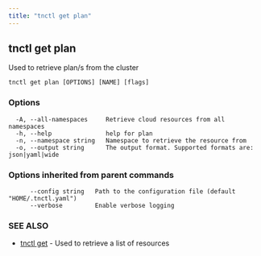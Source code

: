 ```yaml
---
title: "tnctl get plan"
---
```

## tnctl get plan

Used to retrieve plan/s from the cluster

```
tnctl get plan [OPTIONS] [NAME] [flags]
```

### Options

```
  -A, --all-namespaces     Retrieve cloud resources from all namespaces
  -h, --help               help for plan
  -n, --namespace string   Namespace to retrieve the resource from
  -o, --output string      The output format. Supported formats are: json|yaml|wide
```

### Options inherited from parent commands

```
      --config string   Path to the configuration file (default "HOME/.tnctl.yaml")
      --verbose         Enable verbose logging
```

### SEE ALSO

* [tnctl get](../tnctl_get)	 - Used to retrieve a list of resources

